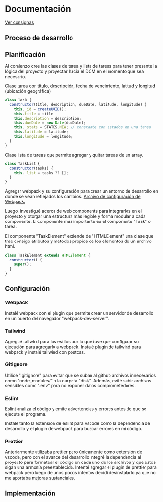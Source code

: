 # Documentación

[Ver consignas](consignas.md)

## Proceso de desarrollo

## Planificación

Al comienzo cree las clases de tarea y lista de tareas para tener presente la lógica del proyecto y proyectar hacía el DOM en el momento que sea necesario.

Clase tarea con título, descripción, fecha de vencimiento, latitud y longitud (ubicación geográfica)

```js
class Task {
  constructor(title, description, dueDate, latitude, longitude) {
    this._id = createUUID();
    this.title = title;
    this.description = description;
    this.dueDate = new Date(dueDate);
    this._state = STATES.NEW; // constante con estados de una tarea
    this.latitude = latitude;
    this.longitude = longitude;
  }
}
```

Clase lista de tareas que permite agregar y quitar tareas de un array.

```js
class TaskList {
  constructor(tasks) {
    this._list = tasks ?? [];
  }
}
```

Agregar webpack y su configuración para crear un entorno de desarrollo en donde se vean reflejados los cambios. [Archivo de configuración de Webpack.](webpack.config.cjs)

Luego, investigué acerca de web components para integrarlos en el proyecto y otorgar una estructura más legible y forma modular a cada componente. El componente más importante es el componente "Task" o tarea.

El componente "TaskElement" extiende de "HTMLElement" una clase que trae consigo atributos y métodos propios de los elementos de un archivo html.

```js
class TaskElement extends HTMLElement {
  constructor() {
    super();
  }
}
```

## Configuración

### Webpack

Instalé webpack con el plugin que permite crear un servidor de desarrollo en un puerto del navegador "webpack-dev-server".

### Tailwind

Agregué tailwind para los estilos por lo que tuve que configurar su ejecución para agregarlo a webpack. Instalé plugin de tailwind para webpack y instalé tailwind con postcss.

### Gitignore

Utilice ".gitignore" para evitar que se suban al github archivos innecesarios como "node_modules/" o la carpeta "dist/". Además, evité subir archivos sensibles como ".env" para no exponer datos comprometedores.

### Eslint

Eslint analiza el código y emite advertencias y errores antes de que se ejecute el programa.

Instalé tanto la extensión de eslint para vscode como la dependencia de desarrollo y el plugin de webpack para buscar errores en mi código.

### Prettier

Anteriormente utilizaba prettier pero únicamente como extensión de vscode, pero con el avance del desarrollo integré la dependencia al proyecto para formatear el código en cada uno de los archivos y que estos sigan una armonía preestablecida.
Intenté agregar el plugin de prettier para webpack pero luego de unos pocos intentos decidí desinstalarlo ya que no me aportaba mejoras sustanciales.

## Implementación
